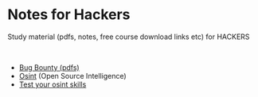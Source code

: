 # Notes for Hackers
Study material (pdfs, notes, free course download links etc) for HACKERS

<br>

- [Bug Bounty (pdfs)](/bugbounty-pdfs)
- [Osint](/osint) (Open Source Intelligence)
- [Test your osint skills](/test_skills/README.md)
